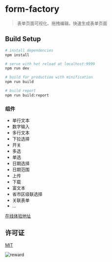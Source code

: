 # form-factory
> 表单页面可视化、拖拽编辑，快速生成表单页面

## Build Setup
``` bash
# install dependencies
npm install

# serve with hot reload at localhost:9999
npm run dev

# build for production with minification
npm run build

# build report
npm run build:report
```

### 组件
* 单行文本
* 数字输入
* 多行文本
* 下拉选择
* 开关
* 多选
* 单选
* 日期选择
* 日期范围
* 上传
* 下载
* 富文本
* 省市区级联选择
* 关联表单
* ...


[在线体验地址](https://yangyuji.github.io/form-factory/)

## 许可证
[MIT](https://github.com/yangyuji/form-factory/blob/master/LICENSE)

![reward](https://yangyuji.github.io/h5-factory/static/img/reward.jpg)
